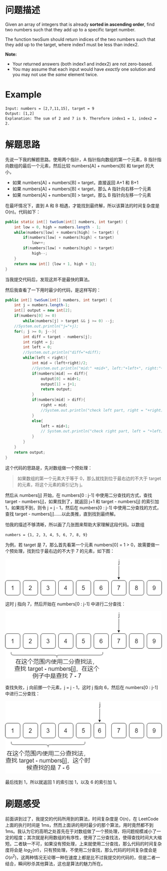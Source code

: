 # 问题描述

Given an array of integers that is already **sorted in ascending order**, find two numbers such that they add up to a specific target number.

The function twoSum should return indices of the two numbers such that they add up to the target, where index1 must be less than index2.

**Note:**

- Your returned answers (both index1 and index2) are not zero-based.
- You may assume that each input would have *exactly* one solution and you may not use the *same* element twice.

# Example

```
Input: numbers = [2,7,11,15], target = 9
Output: [1,2]
Explanation: The sum of 2 and 7 is 9. Therefore index1 = 1, index2 = 2.
```

# 解题思路

先说一下我的解题思路。使用两个指针，A 指针指向数组的第一个元素，B 指针指向数组的最后一个元素，然后比较 numbers[A] + numbers[B] 和 target 的大小，

- 如果 numbers[A] + numbers[B] = target，直接返回 A+1 和 B+1
- 如果 numbers[A] + numbers[B] < target，那么 A 指针向右移一个元素
- 如果 numbers[A] + numbers[B] > target，那么 B 指针向左移一个元素

在最坏情况下，直到 A 和 B 相遇，才能找到最终解，所以该算法的时间复杂度是 O(n)。代码如下：

```java
public static int[] twoSum(int[] numbers, int target) {
    int low = 0, high = numbers.length - 1;
    while(numbers[low] + numbers[high] != target) {
        if(numbers[low] + numbers[high] < target)
            low++;
        if(numbers[low] + numbers[high] > target)
            high--;
    }
    return new int[] {low + 1, high + 1};
}
```

当我提交代码后，发现这并不是最快的算法。

然后我查看了一下用时最少的代码，是这样写的：

```java
public int[] twoSum(int[] numbers, int target) {
    int j = numbers.length-1;
    int[] output = new int[2];
    if(numbers[0] >= 0)
        while(numbers[j] > target && j >= 0) --j;
    //System.out.println("j="+j);
    for(; j >= 0; j--){
        int diff = target - numbers[j];
        int right = j;
        int left = 0;
        //System.out.println("diff="+diff);
        while(left < right){
            int mid = (left+right)/2;
            //System.out.println("mid:" +mid+", left:"+left+", right:"+right);
            if(numbers[mid] == diff){
                output[0] = mid+1;
                output[1] = j+1;
                return output;
            }
            if(numbers[mid] > diff){
                right = mid;
                //System.out.println("check left part, right = "+right);
            }
            else{
                left = mid+1;
                // System.out.println("check right part, left = "+left);
            }
        }
    }
    return output;
}
```

这个代码的思路是，先对数组做一个预处理：

> 如果数组的第一个元素大于等于 0，那么就找到位于最右边的不大于 target 的元素，将这个元素的索引记为 j。

然后从 numbers[j] 开始，在 numbers[0 : j-1] 中使用二分查找的方式，查找 target - numbers[j]，如果找到了，就返回 j+1 和 target - numbers[j] 的索引加 1，如果找不到，则令 j = j - 1，然后在 numbers[0 : j-1] 中使用二分查找的方式，查找 target - numbers[j]……以此类推，直到找到最终解。

怕我的描述不够清晰，所以画了几张图来帮助大家理解这段代码。以数组

`numbers = {1, 2, 3, 4, 5, 6, 7, 8, 9}`

为例，若 target 是 7，那么首先看第一个元素 numbers[0] = 1 > 0，故需要做一个预处理，找到位于最右边的不大于 7 的元素，如下图：

![](1.png)

这时 j 指向 7，然后开始在 numbers[0 : j-1] 中进行二分查找：

![](2.png)

查找失败，j 向前挪一个元素，j = j - 1，这时 j 指向 6，然后在 numbers[0 : j-1] 中进行二分查找：

![](3.png)

最后找到 1，所以就返回 1 的索引加 1，以及 6 的索引加 1。

# 刷题感受

前面讲到过了，我提交的代码所用到的算法，时间复杂度是 O(n)，在 LeetCode 上面的执行时间是 1ms，然而上面讲的用时最少的那个算法，用时竟然都不到 1ms。我认为它的高明之处首先在于对数组做了一个预处理，将问题规模减小了一定的程度；其次就是利用数组的有序性，使用了二分查找法，使得查找时间大大缩短。二者缺一不可，如果没有预处理，上来就使用二分查找，那么代码的时间复杂度将会是 $log_2(n!)$，只有预处理，不使用二分查找，那么代码的时间复杂度会是 $O(n^2)$，这两种情况无论哪一种在速度上都是比不过我提交的代码的，但是二者一结合，瞬间秒杀其他算法，这也是算法的魅力所在。